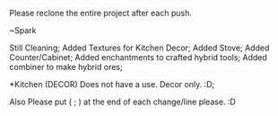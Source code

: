 Please reclone the entire project after each push. 

~Spark

Still Cleaning;
Added Textures for Kitchen Decor;
Added Stove;
Added Counter/Cabinet;
Added enchantments to crafted hybrid tools;
Added combiner to make hybrid ores;


*Kitchen (DECOR) Does not have a use. Decor only. :D;

Also Please put ( ; ) at the end of each change/line please. :D
